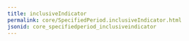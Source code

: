 ```yaml
---
title: inclusiveIndicator
permalink: core/SpecifiedPeriod.inclusiveIndicator.html
jsonid: core_specifiedperiod_inclusiveindicator
---
```

